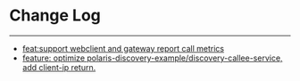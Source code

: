 # Change Log
---

- [feat:support webclient and gateway report call metrics](https://github.com/Tencent/spring-cloud-tencent/pull/924)
- [feature: optimize polaris-discovery-example/discovery-callee-service, add client-ip return.](https://github.com/Tencent/spring-cloud-tencent/pull/939)
